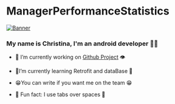 # ManagerPerformanceStatistics 

                                  
<p align="centr">
  <a href="https://www.edisonlee55.com"><img src="https://media4.giphy.com/media/y5OffROvBod0s/giphy.gif?cid=ecf05e473nvm864kywojej41ar90p0vx8oc21n5x1nxeby7y&ep=v1_gifs_related&rid=giphy.gif&ct=g" alt="Banner"></a>
</p>
      

### <div align="centr">My name is Christina, I'm an android developer 👨‍💻</div>                     
  

- 🔭 I’m currently working on [Github Project](https://github.com/FroschMadchen/StoreProject) 👁️  
  

- 🐾I’m currently learning Retrofit and dataBase 🐾  
  

- 😁You can write if you want me on the team 😁  
  

- 🐍 Fun fact: I use tabs over spaces 🐸  
  

<br/>  
